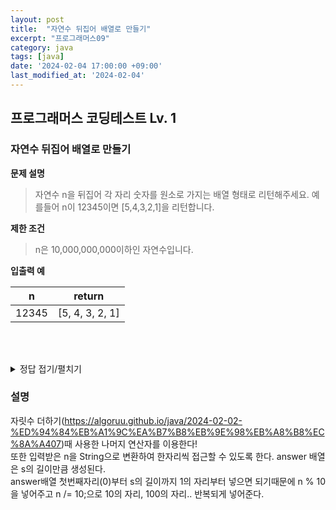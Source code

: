 ```yaml
---
layout: post
title:  "자연수 뒤집어 배열로 만들기"
excerpt: "프로그래머스09"
category: java
tags: [java]
date: '2024-02-04 17:00:00 +09:00'
last_modified_at: '2024-02-04'
---
```


## 프로그래머스 코딩테스트 Lv. 1

### 자연수 뒤집어 배열로 만들기


**문제 설명**
> 자연수 n을 뒤집어 각 자리 숫자를 원소로 가지는 배열 형태로 리턴해주세요. 예를들어 n이 12345이면 [5,4,3,2,1]을 리턴합니다.<br>

**제한 조건**
> n은 10,000,000,000이하인 자연수입니다. <br>


**입출력 예**

| n     | return          |
| ----- | --------------- |
| 12345 | [5, 4, 3, 2, 1] |



<br><br>



<details>
<summary>정답 접기/펼치기</summary>
<div markdown="1">

```java

class Solution {
    public int[] solution(long n) {
        String s = Long.toString(n);
        int[] answer = new int[s.length()];
        for(int i = 0; i < s.length(); i++) {
            answer[i] = (int) (n % 10);
            n /= 10;
        }
        return answer;
    }
}

```

</div>
</details>



### 설명

자릿수 더하기(https://algoruu.github.io/java/2024-02-02-%ED%94%84%EB%A1%9C%EA%B7%B8%EB%9E%98%EB%A8%B8%EC%8A%A407)때 사용한 나머지 연산자를 이용한다!<br>
또한 입력받은 n을 String으로 변환하여 한자리씩 접근할 수 있도록 한다. answer 배열은 s의 길이만큼 생성된다. <br>
answer배열 첫번째자리(0)부터 s의 길이까지 1의 자리부터 넣으면 되기때문에 n % 10을 넣어주고 n /= 10;으로 10의 자리, 100의 자리.. 반복되게 넣어준다.